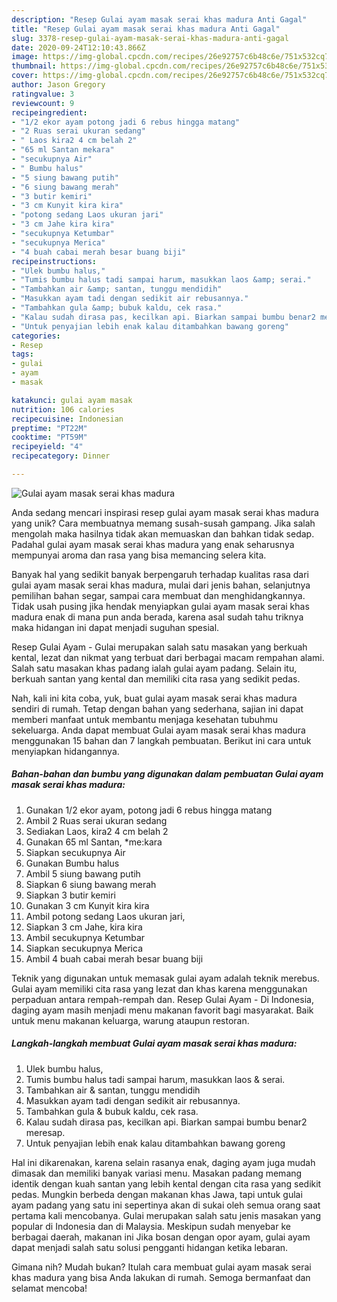 ```yaml
---
description: "Resep Gulai ayam masak serai khas madura Anti Gagal"
title: "Resep Gulai ayam masak serai khas madura Anti Gagal"
slug: 3378-resep-gulai-ayam-masak-serai-khas-madura-anti-gagal
date: 2020-09-24T12:10:43.866Z
image: https://img-global.cpcdn.com/recipes/26e92757c6b48c6e/751x532cq70/gulai-ayam-masak-serai-khas-madura-foto-resep-utama.jpg
thumbnail: https://img-global.cpcdn.com/recipes/26e92757c6b48c6e/751x532cq70/gulai-ayam-masak-serai-khas-madura-foto-resep-utama.jpg
cover: https://img-global.cpcdn.com/recipes/26e92757c6b48c6e/751x532cq70/gulai-ayam-masak-serai-khas-madura-foto-resep-utama.jpg
author: Jason Gregory
ratingvalue: 3
reviewcount: 9
recipeingredient:
- "1/2 ekor ayam potong jadi 6 rebus hingga matang"
- "2 Ruas serai ukuran sedang"
- " Laos kira2 4 cm belah 2"
- "65 ml Santan mekara"
- "secukupnya Air"
- " Bumbu halus"
- "5 siung bawang putih"
- "6 siung bawang merah"
- "3 butir kemiri"
- "3 cm Kunyit kira kira"
- "potong sedang Laos ukuran jari"
- "3 cm Jahe kira kira"
- "secukupnya Ketumbar"
- "secukupnya Merica"
- "4 buah cabai merah besar buang biji"
recipeinstructions:
- "Ulek bumbu halus,"
- "Tumis bumbu halus tadi sampai harum, masukkan laos &amp; serai."
- "Tambahkan air &amp; santan, tunggu mendidih"
- "Masukkan ayam tadi dengan sedikit air rebusannya."
- "Tambahkan gula &amp; bubuk kaldu, cek rasa."
- "Kalau sudah dirasa pas, kecilkan api. Biarkan sampai bumbu benar2 meresap."
- "Untuk penyajian lebih enak kalau ditambahkan bawang goreng"
categories:
- Resep
tags:
- gulai
- ayam
- masak

katakunci: gulai ayam masak 
nutrition: 106 calories
recipecuisine: Indonesian
preptime: "PT22M"
cooktime: "PT59M"
recipeyield: "4"
recipecategory: Dinner

---
```



![Gulai ayam masak serai khas madura](https://img-global.cpcdn.com/recipes/26e92757c6b48c6e/751x532cq70/gulai-ayam-masak-serai-khas-madura-foto-resep-utama.jpg)

Anda sedang mencari inspirasi resep gulai ayam masak serai khas madura yang unik? Cara membuatnya memang susah-susah gampang. Jika salah mengolah maka hasilnya tidak akan memuaskan dan bahkan tidak sedap. Padahal gulai ayam masak serai khas madura yang enak seharusnya mempunyai aroma dan rasa yang bisa memancing selera kita.

Banyak hal yang sedikit banyak berpengaruh terhadap kualitas rasa dari gulai ayam masak serai khas madura, mulai dari jenis bahan, selanjutnya pemilihan bahan segar, sampai cara membuat dan menghidangkannya. Tidak usah pusing jika hendak menyiapkan gulai ayam masak serai khas madura enak di mana pun anda berada, karena asal sudah tahu triknya maka hidangan ini dapat menjadi suguhan spesial.

Resep Gulai Ayam - Gulai merupakan salah satu masakan yang berkuah kental, lezat dan nikmat yang terbuat dari berbagai macam rempahan alami. Salah satu masakan khas padang ialah gulai ayam padang. Selain itu, berkuah santan yang kental dan memiliki cita rasa yang sedikit pedas.


Nah, kali ini kita coba, yuk, buat gulai ayam masak serai khas madura sendiri di rumah. Tetap dengan bahan yang sederhana, sajian ini dapat memberi manfaat untuk membantu menjaga kesehatan tubuhmu sekeluarga. Anda dapat membuat Gulai ayam masak serai khas madura menggunakan 15 bahan dan 7 langkah pembuatan. Berikut ini cara untuk menyiapkan hidangannya.

<!--inarticleads1-->

##### Bahan-bahan dan bumbu yang digunakan dalam pembuatan Gulai ayam masak serai khas madura:

1. Gunakan 1/2 ekor ayam, potong jadi 6 rebus hingga matang
1. Ambil 2 Ruas serai ukuran sedang
1. Sediakan  Laos, kira2 4 cm belah 2
1. Gunakan 65 ml Santan, *me:kara
1. Siapkan secukupnya Air
1. Gunakan  Bumbu halus
1. Ambil 5 siung bawang putih
1. Siapkan 6 siung bawang merah
1. Siapkan 3 butir kemiri
1. Gunakan 3 cm Kunyit kira kira
1. Ambil potong sedang Laos ukuran jari,
1. Siapkan 3 cm Jahe, kira kira
1. Ambil secukupnya Ketumbar
1. Siapkan secukupnya Merica
1. Ambil 4 buah cabai merah besar buang biji


Teknik yang digunakan untuk memasak gulai ayam adalah teknik merebus. Gulai ayam memiliki cita rasa yang lezat dan khas karena menggunakan perpaduan antara rempah-rempah dan. Resep Gulai Ayam - Di Indonesia, daging ayam masih menjadi menu makanan favorit bagi masyarakat. Baik untuk menu makanan keluarga, warung ataupun restoran. 

<!--inarticleads2-->

##### Langkah-langkah membuat Gulai ayam masak serai khas madura:

1. Ulek bumbu halus,
1. Tumis bumbu halus tadi sampai harum, masukkan laos &amp; serai.
1. Tambahkan air &amp; santan, tunggu mendidih
1. Masukkan ayam tadi dengan sedikit air rebusannya.
1. Tambahkan gula &amp; bubuk kaldu, cek rasa.
1. Kalau sudah dirasa pas, kecilkan api. Biarkan sampai bumbu benar2 meresap.
1. Untuk penyajian lebih enak kalau ditambahkan bawang goreng


Hal ini dikarenakan, karena selain rasanya enak, daging ayam juga mudah dimasak dan memiliki banyak variasi menu. Masakan padang memang identik dengan kuah santan yang lebih kental dengan cita rasa yang sedikit pedas. Mungkin berbeda dengan makanan khas Jawa, tapi untuk gulai ayam padang yang satu ini sepertinya akan di sukai oleh semua orang saat pertama kali mencobanya. Gulai merupakan salah satu jenis masakan yang popular di Indonesia dan di Malaysia. Meskipun sudah menyebar ke berbagai daerah, makanan ini Jika bosan dengan opor ayam, gulai ayam dapat menjadi salah satu solusi pengganti hidangan ketika lebaran. 

Gimana nih? Mudah bukan? Itulah cara membuat gulai ayam masak serai khas madura yang bisa Anda lakukan di rumah. Semoga bermanfaat dan selamat mencoba!
